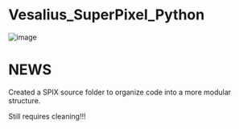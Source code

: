 # Vesalius_SuperPixel_Python

![image](https://github.com/user-attachments/assets/729e4f0d-a73c-4e19-b4a9-187cbf5e99c8)

# NEWS

Created a SPIX source folder to organize code into a more modular structure. 


Still requires cleaning!!! 
